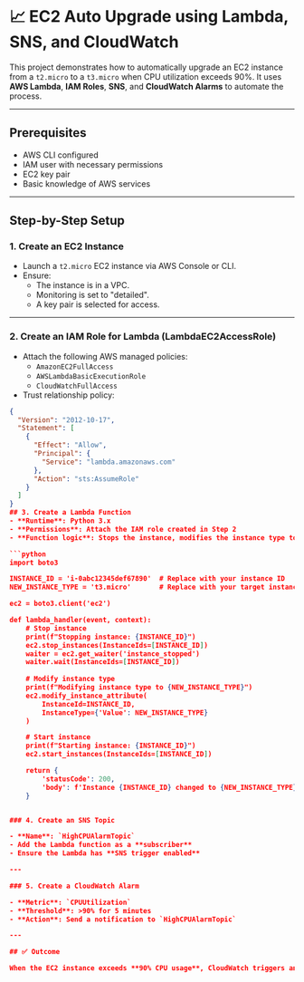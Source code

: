 
# 📈 EC2 Auto Upgrade using Lambda, SNS, and CloudWatch

This project demonstrates how to automatically upgrade an EC2 instance from a `t2.micro` to a `t3.micro` when CPU utilization exceeds 90%. It uses **AWS Lambda**, **IAM Roles**, **SNS**, and **CloudWatch Alarms** to automate the process.

---

##  Prerequisites

- AWS CLI configured
- IAM user with necessary permissions
- EC2 key pair
- Basic knowledge of AWS services

---

##  Step-by-Step Setup

### 1. Create an EC2 Instance

- Launch a `t2.micro` EC2 instance via AWS Console or CLI.
- Ensure:
  - The instance is in a VPC.
  - Monitoring is set to "detailed".
  - A key pair is selected for access.

---

### 2. Create an IAM Role for Lambda (LambdaEC2AccessRole)

- Attach the following AWS managed policies:
  - `AmazonEC2FullAccess`
  - `AWSLambdaBasicExecutionRole`
  - `CloudWatchFullAccess`
- Trust relationship policy:

```json
{
  "Version": "2012-10-17",
  "Statement": [
    {
      "Effect": "Allow",
      "Principal": {
        "Service": "lambda.amazonaws.com"
      },
      "Action": "sts:AssumeRole"
    }
  ]
}
## 3. Create a Lambda Function
- **Runtime**: Python 3.x  
- **Permissions**: Attach the IAM role created in Step 2  
- **Function logic**: Stops the instance, modifies the instance type to `t3.micro`, and restarts it.

```python
import boto3

INSTANCE_ID = 'i-0abc12345def67890'  # Replace with your instance ID
NEW_INSTANCE_TYPE = 't3.micro'       # Replace with your target instance type

ec2 = boto3.client('ec2')

def lambda_handler(event, context):
    # Stop instance
    print(f"Stopping instance: {INSTANCE_ID}")
    ec2.stop_instances(InstanceIds=[INSTANCE_ID])
    waiter = ec2.get_waiter('instance_stopped')
    waiter.wait(InstanceIds=[INSTANCE_ID])
    
    # Modify instance type
    print(f"Modifying instance type to {NEW_INSTANCE_TYPE}")
    ec2.modify_instance_attribute(
        InstanceId=INSTANCE_ID,
        InstanceType={'Value': NEW_INSTANCE_TYPE}
    )

    # Start instance
    print(f"Starting instance: {INSTANCE_ID}")
    ec2.start_instances(InstanceIds=[INSTANCE_ID])

    return {
        'statusCode': 200,
        'body': f'Instance {INSTANCE_ID} changed to {NEW_INSTANCE_TYPE} and restarted.'
    }


### 4. Create an SNS Topic

- **Name**: `HighCPUAlarmTopic`
- Add the Lambda function as a **subscriber**
- Ensure the Lambda has **SNS trigger enabled**

---

### 5. Create a CloudWatch Alarm

- **Metric**: `CPUUtilization`
- **Threshold**: >90% for 5 minutes
- **Action**: Send a notification to `HighCPUAlarmTopic`

---

## ✅ Outcome

When the EC2 instance exceeds **90% CPU usage**, CloudWatch triggers an **SNS notification**, which invokes the **Lambda function** to upgrade the instance type from `t2.micro` to `t3.micro`.
